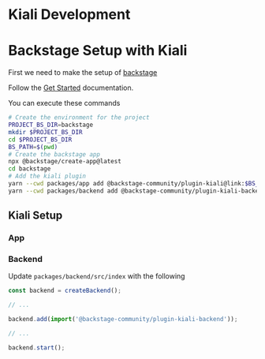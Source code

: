 # Kiali Development


# Backstage Setup with Kiali

First we need to make the setup of [backstage](https://github.com/backstage/backstage/)

Follow the [Get Started](https://backstage.io/docs/getting-started/) documentation.

You can execute these commands

```bash
# Create the environment for the project
PROJECT_BS_DIR=backstage
mkdir $PROJECT_BS_DIR
cd $PROJECT_BS_DIR
BS_PATH=$(pwd)
# Create the backstage app
npx @backstage/create-app@latest
cd backstage
# Add the kiali plugin
yarn --cwd packages/app add @backstage-community/plugin-kiali@link:$BS_PATH/community-plugins/workspaces/kiali/plugins/kiali
yarn --cwd packages/backend add @backstage-community/plugin-kiali-backend@link:$BS_PATH/community-plugins/workspaces/kiali/plugins/kiali-backend
```

## Kiali Setup

### App

### Backend
Update `packages/backend/src/index` with the following

```ts
const backend = createBackend();

// ...

backend.add(import('@backstage-community/plugin-kiali-backend'));

// ...

backend.start();
```